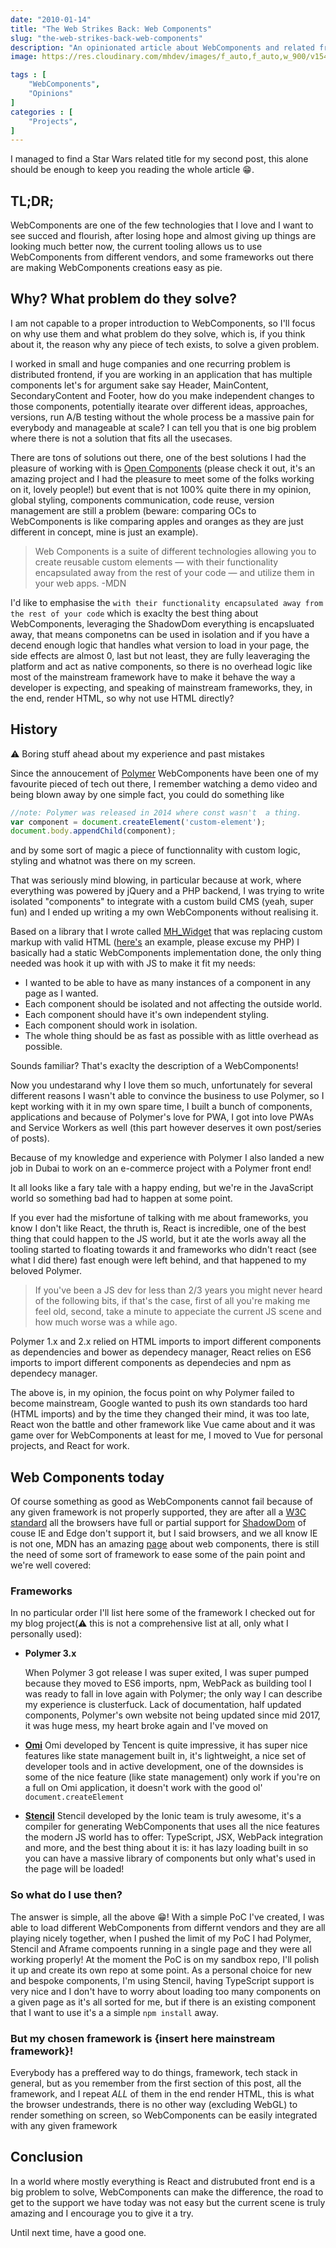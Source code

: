```yaml
---
date: "2010-01-14"
title: "The Web Strikes Back: Web Components"
slug: "the-web-strikes-back-web-components"
description: "An opinionated article about WebComponents and related frameworks, my personal history, the future ahead and a bunch of useful info in case you're interted in checking WebComponents out"
image: https://res.cloudinary.com/mhdev/images/f_auto,f_auto,w_900/v1547330779/blog/defaultImages/covers/7/italian-mountains.jpg

tags : [
    "WebComponents",
    "Opinions"
]
categories : [
    "Projects",
]
---
```


I managed to find a Star Wars related title for my second post, this alone should be enough to keep you reading the whole article 😁.

## TL;DR;
WebComponents are one of the few technologies that I love and I want to see succed and flourish, after losing hope and almost giving up things are looking much better now, the current tooling allows us to use WebComponents from different vendors, and some frameworks out there are making WebComponents creations easy as pie.

## Why? What problem do they solve?

I am not capable to a proper introduction to WebComponents, so I'll focus on why use them and what problem do they solve, which is, if you think about it, the reason why any piece of tech exists, to solve a given problem. 

I worked in small and huge companies and one recurring problem is distributed frontend, if you are working in an application that has multiple components let's for argument sake say Header, MainContent, SecondaryContent and Footer, how do you make independent changes to those components, potentially itearate over different ideas, approaches, versions, run A/B testing without the whole process be a massive pain for everybody and manageable at scale? I can tell you that is one big problem where there is not a solution that fits all the usecases.

There are tons of solutions out there, one of the best solutions I had the pleasure of working with is [Open Components](https://github.com/opencomponents/oc) (please check it out, it's an amazing project and I had the pleasure to meet some of the folks working on it, lovely people!) but event that is not 100% quite there in my opinion, global styling, components communication, code reuse, version management are still a problem (beware: comparing OCs to WebComponents is like comparing apples and oranges as they are just different in concept, mine is just an example).

> Web Components is a suite of different technologies allowing you to create reusable custom elements — with their functionality encapsulated away from the rest of your code — and utilize them in your web apps. -MDN

I'd like to emphasise the `with their functionality encapsulated away from the rest of your code` which is exaclty the best thing about WebComponents, leveraging the ShadowDom everything is encapsluated away, that means componetns can be used in isolation and if you have a decend enough logic that handles what version to load in your page, the side effects are almost 0, last but not least, they are fully leaveraging the platform and act as native components, so there is no overhead logic like most of the mainstream framework have to make it behave the way a developer is expecting, and speaking of mainstream frameworks, they, in the end, render HTML, so why not use HTML directly?

## History
⚠️  Boring stuff ahead about my experience and past mistakes

Since the annoucement of [Polymer](https://www.polymer-project.org) WebComponents have been one of my favourite pieced of tech out there, I remember watching a demo video and being blown away by one simple fact, you could do something like

```js
//note: Polymer was released in 2014 where const wasn't  a thing.
var component = document.createElement('custom-element');
document.body.appendChild(component);
```

and by some sort of magic a piece of functionnality with custom logic, styling and whatnot was there on my screen.

That was seriously mind blowing, in particular because at work, where everything was powered by jQuery and a PHP backend, I was trying to write isolated "components" to integrate with a custom build CMS (yeah, super fun) and I ended up writing a my own WebComponents without realising it.

Based on a library that I wrote called [MH_Widget](https://github.com/matteo-hertel/MH_Widget) that was replacing custom markup with valid HTML ([here's](https://github.com/matteo-hertel/MH_Widget/blob/master/Example/index.php#L59) an example, please excuse my PHP) I basically had a static WebComponents implementation done, the only thing needed was hook it up with with JS to make it fit my needs:

- I wanted to be able to have as many instances of a component in any page as I wanted.
- Each component should be isolated and not affecting the outside world.
- Each component should have it's own independent styling.
- Each component should work in isolation.
- The whole thing should be as fast as possible with as little overhead as possible.

Sounds familiar? That's exaclty the description of a WebComponents!

Now you undestarand why I love them so much, unfortunately for several different reasons I wasn't able to convince the business to use Polymer, so I kept working with it in my own spare time, I built a bunch of components, applications and because of Polymer's love for PWA, I got into love PWAs and Service Workers as well (this part however deserves it own post/series of posts).

Because of my knowledge and experience with Polymer I also landed a new job in Dubai to work on an e-commerce project with a Polymer front end!

It all looks like a fary tale with a happy ending, but we're in the JavaScript world so something bad had to happen at some point.

If you ever had the misfortune of talking with me about frameworks, you know I don't like React, the thruth is, React is incredible, one of the best thing that could happen to the JS world, but it ate the worls away all the tooling started to floating towards it and frameworks who didn't react (see what I did there) fast enough were left behind, and that happened to my beloved Polymer.

> If you've been a JS dev for less than 2/3 years you might never heard of the following bits, if that's the case, first of all you're making me feel old, second, take a minute to appeciate the current JS scene and how much worse was a while ago.

Polymer 1.x and 2.x relied on HTML imports to import different components as dependencies and bower as dependecy manager, React relies on ES6 imports to import different components as dependecies and npm as dependecy manager.

The above is, in my opinion, the focus point on why Polymer failed to become mainstream, Google wanted to push its own standards too hard (HTML imports) and by the time they changed their mind, it was too late, React won the battle and other framework like Vue came about and it was game over for WebComponents at least for me, I moved to Vue for personal projects, and React for work.

## Web Components today

Of course something as good as WebComponents cannot fail because of any given framework is not properly supported, they are after all a [W3C standard](https://www.w3.org/standards/techs/components#w3c_all) all the browsers have full or partial support for [ShadowDom](https://caniuse.com/#search=shadow%20dom) of couse IE and Edge don't support it, but I said browsers, and we all know IE is not one, MDN has an amazing [page](https://developer.mozilla.org/en-US/docs/Web/Web_Components) about web components, there is still the need of some sort of framework to ease some of the pain point and we're well covered:

### Frameworks

In no particular order I'll list here some of the framework I checked out for my blog project(⚠ this is not a comprehensive list at all, only what I personally used):

- **Polymer 3.x** 

    When Polymer 3 got release I was super exited, I was super pumped because they moved to ES6 imports, npm, WebPack as building tool I was ready to fall in love again with Polymer; the only way I can describe my experience is clusterfuck.
    Lack of documentation, half updated components, Polymer's own website not being updated since mid 2017, it was huge mess, my heart broke again and I've moved on

- **[Omi](https://github.com/Tencent/omi)**
    Omi developed by Tencent is quite impressive, it has super nice features like state management built in, it's lightweight, a nice set of developer tools and in active development, one of the downsides is some of the nice feature (like state management) only work if you're on a full on Omi application, it doesn't work with the good ol' `document.createElement`

- **[Stencil](https://github.com/ionic-team/stencil)**
  Stencil developed by the Ionic team is truly awesome, it's a compiler for generating WebComponents that uses all the nice features the modern JS world has to offer: TypeScript, JSX, WebPack integration and more, and the best thing about it is: it has lazy loading built in so you can have a massive library of components but only what's used in the page will be loaded!

### So what do I use then?
The answer is simple, all the above 😁! With a simple PoC I've created, I was able to load different WebComponents from differnt vendors and they are all playing nicely together, when I pushed the limit of my PoC I had Polymer, Stencil and Aframe compoents running in a single page and they were all working properly! At the moment the PoC is on my sandbox repo, I'll polish it up and create its own repo at some point.
As a personal choice for new and bespoke components, I'm using Stencil, having TypeScript support is very nice and I don't have to worry about loading too many components on a given page as it's all sorted for me, but if there is an existing component that I want to use it's a a simple `npm install` away.

### But my chosen framework is {insert here mainstream framework}!

Everybody has a preffered way to do things, framework, tech stack in general, but as you remember from the first section of this post, all the framework, and I repeat *ALL* of them in the end render HTML, this is what the browser undestrands, there is no other way (excluding WebGL) to render something on screen, so WebComponents can be easily integrated with any given framework

## Conclusion

In a world where mostly everything is React and distrubuted front end is a big problem to solve, WebComponents can make the difference, the road to get to the support we have today was not easy but the current scene is truly amazing and I encourage you to give it a try.

Until next time, have a good one.

